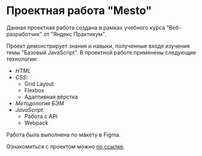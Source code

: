 # Проектная работа "Mesto"

Данная проектная работа создана в рамках учебного курса "Веб-разработчик" от "Яндекс Практикум".

Проект демонстрирует знания и навыки, полученные входе изучения темы "Базовый JavaScript". 
В проектной работе применены следующие технологии:
* *HTML*
* *CSS*:
    * Grid Layout
    * Flexbox
    * Адаптивная вёрстка
* *Методология БЭМ*
* *JavaScript*:
    * Работа с API
    * Webpack

Работа была выполнена по макету в Figma.

Ознакомиться с проектом можно [по ссылке](https://irinpingvin.github.io/mesto).